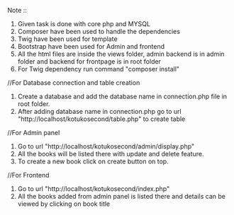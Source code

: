 Note ::
1. Given task is done with core php and MYSQL
2. Composer have been used to handle the dependencies 
3. Twig have been used for template
4. Bootstrap have been used for Admin and frontend
5. All the html files are inside the views folder, admin backend is in admin folder and backend for frontpage is in root folder
6. For Twig dependency run command "composer install"

//For Database connection and table creation
1. Create a database and add the database name in connection.php file in root folder.
2. After adding database name in connection.php go to url "http://localhost/kotukosecond/table.php" to create table

//For Admin panel
1. Go to url "http://localhost/kotukosecond/admin/display.php" 
2. All the books will be listed there with update and delete feature.
3. To create a new book click on create button on top.

//For Frontend
1. Go to url "http://localhost/kotukosecond/index.php"
2. All the books added from admin panel is listed there and details can be viewed by clicking on book title
